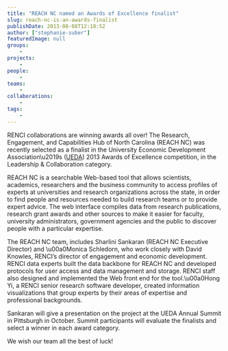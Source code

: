 ```yaml
---
title: "REACH NC named an Awards of Excellence finalist"
slug: reach-nc-is-an-awards-finalist
publishDate: 2013-08-08T12:18:52
author: ["stephanie-suber"]
featuredImage: null
groups:
    - 
projects:
    - 
people:
    - 
teams: 
    - 
collaborations:
    - 
tags:
    - 
---
```

<p>RENCI collaborations are winning awards all over! The Research, Engagement, and Capabilities Hub of North Carolina (REACH NC) was recently selected as a finalist in the University Economic Development Association\u2019s (<a href="http://universityeda.org">UEDA</a>) 2013 Awards of Excellence competition, in the Leadership &amp; Collaboration category.</p>
<p>REACH NC is a searchable Web-based tool that allows scientists, academics, researchers and the business community to access profiles of experts at universities and research organizations across the state, in order to find people and resources needed to build research teams or to provide expert advice. The web interface compiles data from research publications, research grant awards and other sources to make it easier for faculty, university administrators, government agencies and the public to discover people with a particular expertise.</p>
<p>The REACH NC team, includes Sharlini Sankaran (REACH NC Executive Director) and \u00a0Monica Schledorn, who work closely with David Knowles, RENCI&#8217;s director of engagement and economic development. RENCI data experts built the data backbone for REACH NC and developed protocols for user access and data management and storage. RENCI staff also designed and implemented the Web front end for the tool.\u00a0Hong Yi, a RENCI senior research software developer, created information visualizations that group experts by their areas of expertise and professional backgrounds.</p>
<p>Sankaran will give a presentation on the project at the UEDA Annual Summit in Pittsburgh in October. Summit participants will evaluate the finalists and select a winner in each award category.</p>
<p>We wish our team all the best of luck!</p>
<!-- AddThis Advanced Settings generic via filter on the_content --><!-- AddThis Share Buttons generic via filter on the_content -->
